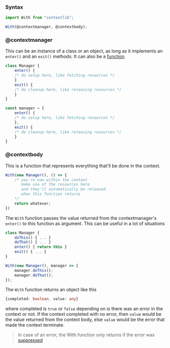 

### Syntax

```js
import With from "contextlib";

With(@contextmanager, @contextbody);
```

### @contextmanager

This can be an instance of a class or an object, as long as it implements an `enter()` and an `exit()` methods.
It can also be a [function](/docs/contextmanager.md).

```js
class Manager {
    enter() {
    /* do setup here, like fetching resources */
    }
    exit() {
    /* do cleanup here, like releasing resources */
    }
}

const manager = {
    enter() {
    /* do setup here, like fetching resources */
    },
    exit() {
    /* do cleanup here, like releasing resources */
    }
}
```

### @contextbody

This is a function that represents everything that'll be done in the context.

```js
With(new Manager(), () => {
    /* you're now within the context
       make use of the resources here
       and they'll automatically be released
       when this function returns
    */
    return whatever;
})
```

The `With` function passes the value returned from the contextmanager's `enter()` to this function as argument. This can be useful in a lot of situations

```js
class Manager {
    doThis() { ... }
    doThat() { ... }
    enter() { return this }
    exit() { ... }
}

With(new Manager(), manager => {
    manager.doThis();
    manager.doThat();
});
```

The `With` function returns an object like this

```ts
{completed: boolean, value: any}
```

where completed is `true` or `false` depending on is there was an error in the context or not. If the context completed with no error, then `value` would be the value returned from the context body, else `value` would be the error that made the context terminate.

> In case of an error, the With function only returns if the error was [suppressed](/docs/suppress.md)
